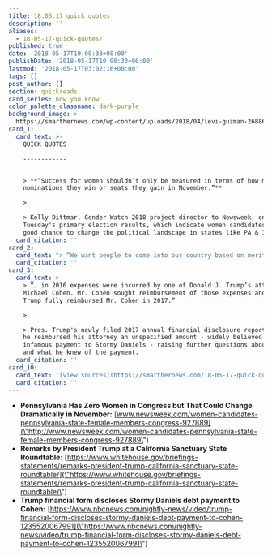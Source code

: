 ```yaml
---
title: 18.05.17 quick quotes
description: ''
aliases:
  - 18-05-17-quick-quotes/
published: true
date: '2018-05-17T10:00:33+00:00'
publishDate: '2018-05-17T10:00:33+00:00'
lastmod: '2018-05-17T03:02:16+00:00'
tags: []
post_author: []
section: quickreads
card_series: now you know
color_palette_classname: dark-purple
background_image: >-
  https://smarthernews.com/wp-content/uploads/2018/04/levi-guzman-268866-unsplash-scaled.jpg
card_1:
  card_text: >-
    QUICK QUOTES

    ------------


    > **“Success for women shouldn’t only be measured in terms of how many
    nominations they win or seats they gain in November.”**

    > 

    > Kelly Dittmar, Gender Watch 2018 project director to Newsweek, on
    Tuesday's primary election results, which indicate women candidates have a
    good chance to change the political landscape in states like PA & ID.
  card_citation: ''
card_2:
  card_text: "> “We want people to come into our country based on merit. Wea\x19re not looking to keep them out. Wea\x19re looking to bring them in. We need them.”\n> \n> Pres. Trump, speaking at the May 16 California Sanctuary State Roundtable discussion, on why he favors a merit-based immigration system."
  card_citation: ''
card_3:
  card_text: >-
    > “… in 2016 expenses were incurred by one of Donald J. Trump’s attorneys,
    Michael Cohen. Mr. Cohen sought reimbursement of those expenses and Mr.
    Trump fully reimbursed Mr. Cohen in 2017.”

    > 

    > Pres. Trump's newly filed 2017 annual financial disclosure report revealed
    he reimbursed his attorney an unspecified amount - widely believed to be the
    infamous payment to Stormy Daniels - raising further questions about when
    and what he knew of the payment.
  card_citation: ''
card_10:
  card_text: '[view sources](https://smarthernews.com/18-05-17-quick-quotes/)'
  card_citation: ''
---
```

*   **Pennsylvania Has Zero Women in Congress but That Could Change Dramatically in November:** [www.newsweek.com/women-candidates-pennsylvania-state-female-members-congress-927889](\"http://www.newsweek.com/women-candidates-pennsylvania-state-female-members-congress-927889\")
*   **Remarks by President Trump at a California Sanctuary State Roundtable:** [https://www.whitehouse.gov/briefings-statements/remarks-president-trump-california-sanctuary-state-roundtable/](\"https://www.whitehouse.gov/briefings-statements/remarks-president-trump-california-sanctuary-state-roundtable/\")
*   **Trump financial form discloses Stormy Daniels debt payment to Cohen:** [https://www.nbcnews.com/nightly-news/video/trump-financial-form-discloses-stormy-daniels-debt-payment-to-cohen-1235520067991](\"https://www.nbcnews.com/nightly-news/video/trump-financial-form-discloses-stormy-daniels-debt-payment-to-cohen-1235520067991\")